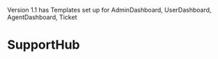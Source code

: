 Version 1.1 has Templates set up for AdminDashboard, UserDashboard, AgentDashboard, Ticket 


# SupportHub
